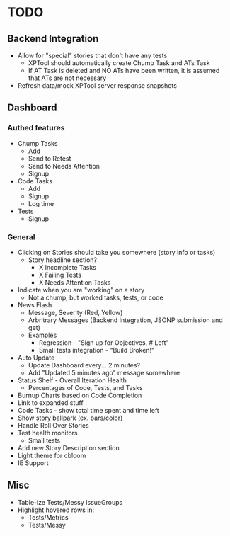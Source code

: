 TODO
====

Backend Integration
-------------------
* Allow for "special" stories that don't have any tests
  * XPTool should automatically create Chump Task and ATs Task
  * If AT Task is deleted and NO ATs have been written, it is assumed that ATs are not necessary
* Refresh data/mock XPTool server response snapshots

Dashboard
---------
### Authed features
* Chump Tasks
  * Add
  * Send to Retest
  * Send to Needs Attention
  * Signup
* Code Tasks
  * Add
  * Signup
  * Log time
* Tests
  * Signup

### General
* Clicking on Stories should take you somewhere (story info or tasks)
  * Story headline section?
    * X Incomplete Tasks
    * X Failing Tests
    * X Needs Attention Tasks
* Indicate when you are "working" on a story
    * Not a chump, but worked tasks, tests, or code
* News Flash
  * Message, Severity (Red, Yellow)
  * Arbritrary Messages (Backend Integration, JSONP submission and get)
  * Examples
    * Regression - "Sign up for Objectives, # Left"
    * Small tests integration - "Build Broken!"
* Auto Update
  * Update Dashboard every... 2 minutes?
  * Add "Updated 5 minutes ago" message somewhere
* Status Shelf - Overall Iteration Health
  * Percentages of Code, Tests, and Tasks
* Burnup Charts based on Code Completion
* Link to expanded stuff
* Code Tasks - show total time spent and time left
* Show story ballpark (ex. bars/color)
* Handle Roll Over Stories
* Test health monitors
  * Small tests
* Add new Story Description section
* Light theme for cbloom
* IE Support


Misc
----
* Table-ize Tests/Messy IssueGroups
* Highlight hovered rows in:
  * Tests/Metrics
  * Tests/Messy
